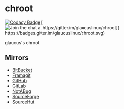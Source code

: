 # chroot
[![Codacy Badge](
https://api.codacy.com/project/badge/Grade/cc745810f87b497d9e6883fff82eb707)](
https://app.codacy.com/gh/glaucuslinux/chroot?utm_source=github.com&utm_medium=referral&utm_content=glaucuslinux/chroot&utm_campaign=Badge_Grade_Dashboard)
[![Join the chat at https://gitter.im/glaucuslinux/chroot](
https://badges.gitter.im/glaucuslinux/chroot.svg)](
https://gitter.im/glaucuslinux/chroot?utm_source=badge&utm_medium=badge&utm_campaign=pr-badge&utm_content=badge)

glaucus's chroot

## Mirrors
*   [BitBucket](https://bitbucket.org/glaucuslinux/chroot)
*   [Framagit](https://framagit.org/glaucuslinux/chroot)
*   [GitHub](https://github.com/glaucuslinux/chroot)
*   [GitLab](https://gitlab.com/glaucuslinux/chroot)
*   [NotABug](https://notabug.org/glaucuslinux/chroot)
*   [SourceForge](https://git.code.sf.net/p/glaucuslinux/chroot)
*   [SourceHut](https://git.sr.ht/~glaucuslinux/chroot)
